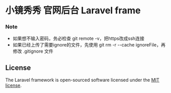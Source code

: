 # 小镜秀秀 官网后台 Laravel frame

### Note

- 如果想不输入密码，务必检查 git remote -v，把https改成ssh连接
- 如果已经上传了需要ignore的文件，先使用 git rm -r --cache ignoreFile，再修改 .gitignore 文件

## License

The Laravel framework is open-sourced software licensed under the [MIT license](http://opensource.org/licenses/MIT).
